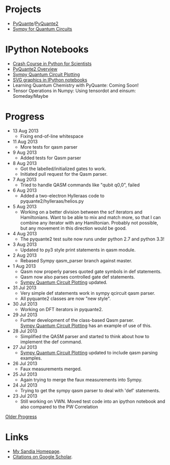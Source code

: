 Projects
========
* [PyQuante](http://pyquante.sf.net)/[PyQuante2](https://github.com/rpmuller/pyquante2)
* [Sympy for Quantum Circuits](https://github.com/rpmuller/sympy/tree/sympy_qcircuit/sympy/physics/quantum)

IPython Notebooks
=================
* [Crash Course in Python for Scientists](http://nbviewer.ipython.org/5920182)
* [PyQuante2 Overview](http://nbviewer.ipython.org/5745404)
* [Sympy Quantum Circuit Plotting](http://nbviewer.ipython.org/5843312)
* [SVG graphics in IPython notebooks](http://nbviewer.ipython.org/5666810)
* Learning Quantum Chemistry with PyQuante: Coming Soon!
* Tensor Operations in Numpy: Using tensordot and einsum: Someday/Maybe

Progress
========
* 13 Aug 2013
  - Fixing end-of-line whitespace
* 11 Aug 2013
  - More tests for qasm parser
* 9 Aug 2013
  - Added tests for Qasm parser
* 8 Aug 2013
  - Got the labelled/initialized gates to work.
  - Initiated pull request for the Qasm parser.
* 7 Aug 2013
  - Tried to handle QASM commands like "qubit q0,0", failed
* 6 Aug 2013
  - Added a two-electron Hylleraas code to pyquante2/hylleraas/helios.py
* 5 Aug 2013
  - Working on a better division between the scf iterators and Hamiltonians. Want to be able to mix and match more,
    so that I can combine any iterator with any Hamiltonian. Probably not possible, but any movement in this
    direction would be good.
* 4 Aug 2013
  - The pyquante2 test suite now runs under python 2.7 and python 3.3!
* 3 Aug 2013
  - Updated to py3 style print statements in qasm module.
* 2 Aug 2013
  - Rebased Sympy qasm_parser branch against master.
* 1 Aug 2013
  - Qasm now properly parses quoted gate symbols in def statements.
  - Qasm now also parses controlled gate def statements.
  - [Sympy Quantum Circuit Plotting](http://nbviewer.ipython.org/5843312) updated.
* 31 Jul 2013
  - Very simple def statements work in sympy qcircuit qasm parser.
  - All pyquante2 classes are now "new style".
* 30 Jul 2013
  - Working on DFT iterators in pyquante2.
* 29 Jul 2013
  - Further development of the class-based Qasm parser.  
    [Sympy Quantum Circuit Plotting](http://nbviewer.ipython.org/5843312) has an example 
    of use of this.
* 28 Jul 2013
  - Simplified the QASM parser and started to think about how to implement the def command.
* 27 Jul 2013
  - [Sympy Quantum Circuit Plotting](http://nbviewer.ipython.org/5843312) updated to include qasm parsing examples.
* 26 Jul 2013
  - Faux measurements merged.
* 25 Jul 2013
  - Again trying to merge the faux measurements into Sympy.
* 24 Jul 2013
  - Trying to get the sympy qasm parser to deal with 'def' statements.
* 23 Jul 2013
  - Still working on VWN. Moved test code into an ipython notebook and also compared to the PW Correlation

[Older Progress](https://github.com/rpmuller/rpmuller.github.io/blob/master/Older.md)

Links
=====
* [My Sandia Homepage](http://www.cs.sandia.gov/~rmuller).
* [Citations on Google Scholar](http://scholar.google.com/citations?user=ihGf4wgAAAAJ&hl=en).

